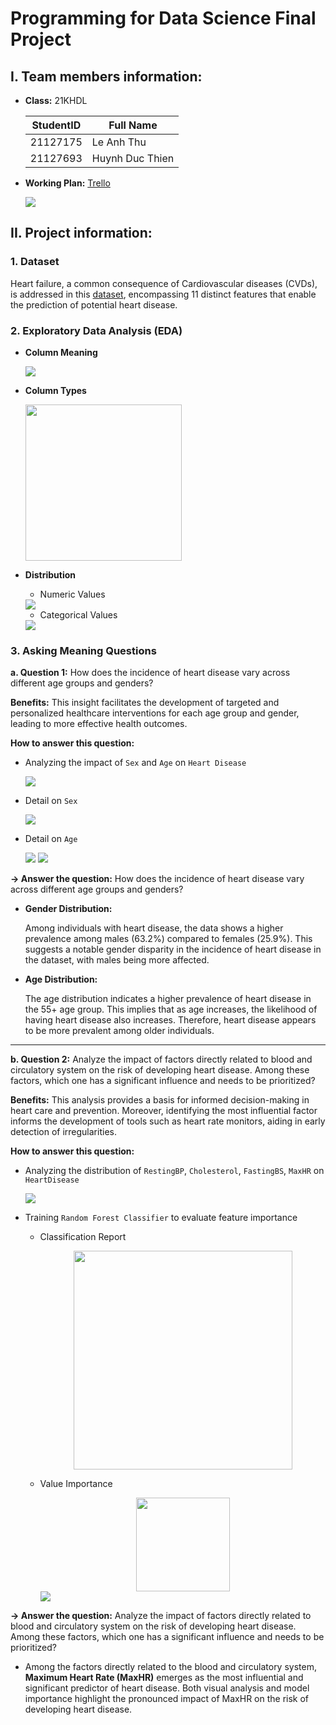 # Programming for Data Science Final Project

## I. Team members information:

- **Class:** 21KHDL
  
    StudentID|Full Name
    -|-
    21127175|Le Anh Thu
    21127693|Huynh Duc Thien


- **Working Plan:** [Trello](https://trello.com/b/eya5drhR/main)

    <img src="Image/Trello.png">

## II. Project information:
### 1. Dataset
Heart failure, a common consequence of Cardiovascular diseases (CVDs), is addressed in this [dataset](#https://www.kaggle.com/datasets/fedesoriano/heart-failure-prediction), encompassing 11 distinct features that enable the prediction of potential heart disease.

### 2. Exploratory Data Analysis (EDA)
- **Column Meaning**
  
    <img src="Image/Column-meaning.png">

- **Column Types**

    <img src="Image/Column-type.png" height=250>

- **Distribution**
    - Numeric Values
      
    <img src="Image/Numeric-values.png">

    - Categorical Values
      
    <img src="Image/Categorical-values.png">

### 3. Asking Meaning Questions
**a. Question 1:** How does the incidence of heart disease vary across different age groups and genders? 

**Benefits:** This insight facilitates the development of targeted and personalized healthcare interventions for each age group and gender, leading to more effective health outcomes.

**How to answer this question:**

- Analyzing the impact of `Sex` and `Age` on `Heart Disease`
  
    <img src="Image/Age-Sex.png">

- Detail on `Sex`
  
    <img src="Image/Sex.png">

- Detail on `Age`
  
    <img src="Image/Age.png">
    
    <img src="Image/Age-distribution.png">

**&rarr; Answer the question:** How does the incidence of heart disease vary across different age groups and genders?

- **Gender Distribution:**

    Among individuals with heart disease, the data shows a higher prevalence among males (63.2%) compared to females (25.9%). This suggests a notable gender disparity in the incidence of heart disease in the dataset, with males being more affected.

- **Age Distribution:**

    The age distribution indicates a higher prevalence of heart disease in the 55+ age group. This implies that as age increases, the likelihood of having heart disease also increases. Therefore, heart disease appears to be more prevalent among older individuals.
  
<hr/>

**b. Question 2:** Analyze the impact of factors directly related to blood and circulatory system on the risk of developing heart disease. Among these factors, which one has a significant influence and needs to be prioritized? 

**Benefits:** This analysis provides a basis for informed decision-making in heart care and prevention. Moreover, identifying the most influential factor informs the development of tools such as heart rate monitors, aiding in early detection of irregularities. 

**How to answer this question:**

- Analyzing the distribution of `RestingBP`, `Cholesterol`, `FastingBS`, `MaxHR` on `HeartDisease`
  
  <img src="Image/Factors-distribution.png">

- Training `Random Forest Classifier` to evaluate feature importance 
 
  - Classification Report
    
    <center>
    <img src="Image/Classification-report.png" width=350>
    </center>

  - Value Importance
    
    <center>
    <img src="Image/Value-importance.png" width=150>
    </center>
    
    <img src="Image/Feature-importance.png">

**&rarr; Answer the question:** Analyze the impact of factors directly related to blood and circulatory system on the risk of developing heart disease. Among these factors, which one has a significant influence and needs to be prioritized?

- Among the factors directly related to the blood and circulatory system, **Maximum Heart Rate (MaxHR)** emerges as the most influential and significant predictor of heart disease. Both visual analysis and model importance highlight the pronounced impact of MaxHR on the risk of developing heart disease. 
